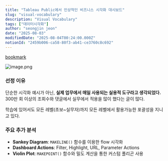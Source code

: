 ```yaml
---
title: "Tableau Public에서 인상적인 비즈니스 시각화 대시보드"
slug: "visual-vocabulary"
description: "Visual Vocabulary"
tags: ["데이터시각화"]
author: "seongjin jeon"
date: "2025-08-03"
modifiedDate: "2025-08-04T00:24:00.000Z"
notionId: "2459b006-ca58-80f3-ab41-ce3760c8c692"
---
```

[bookmark](https://public.tableau.com/app/profile/andy.kriebel/viz/VisualVocabulary/VisualVocabulary)


![image.png](https://prod-files-secure.s3.us-west-2.amazonaws.com/4e1eaacf-7652-45ea-9e3f-3232f5fbcc03/ea795379-628e-43e5-b189-9210289b6f7e/image.png?X-Amz-Algorithm=AWS4-HMAC-SHA256&X-Amz-Content-Sha256=UNSIGNED-PAYLOAD&X-Amz-Credential=ASIAZI2LB466ZFOASV3N%2F20251023%2Fus-west-2%2Fs3%2Faws4_request&X-Amz-Date=20251023T010100Z&X-Amz-Expires=3600&X-Amz-Security-Token=IQoJb3JpZ2luX2VjEID%2F%2F%2F%2F%2F%2F%2F%2F%2F%2FwEaCXVzLXdlc3QtMiJHMEUCICM%2B56qqPimepmXOPj2NZItMajsGEMikey3f5iUR0aMnAiEAlYz7UAx7zlHeavg7X3%2BrFpLKozF0UuWEBHgCPYQ4%2F8oq%2FwMIORAAGgw2Mzc0MjMxODM4MDUiDKPuDUsFHyV%2FZYrriSrcA0Wm4Lhpyshbg2hqUoEXmbteg49mkLnK0pWjJ6P88YvTLEpeJIXsuSaJd3tjrSV8114Iq%2Bl72DBqxWMOvhIYSgbLlOdDhs5R0tUJ7Zp6SnKoYDMAhoVWiNj1oor%2FJjA6Nd%2Ftl2JhB3Qzcn3L9f6bH3ESdDYtR6RIxOV4boc8EEWrUaejXNd94cDsSAedp4IW5PxONObSsY6Y5lcIZ9Gebn6EGrAdNSZlw88re%2B9ClIHIr4tPUV3l7DT55g11%2Byu366yXA4z4iZ6fUPvnbGkc%2BkZGmqrYiSrICr2kJ6Gv9FfBmP6%2BfcmJzamz3%2Fy7zS%2FwWirUspbNbVZ1Zuep5su30h34qJK5WHkIaR8FzdPPT27mhQHvU%2BNJbLg8rC33P8JNdCHavfc8tm%2FzsUsbi2zEx%2B4HLk4KetyrYt18N5q%2B0Ps7ZZjqcQpg8q%2FM5QNVVafvHdceKuRGWEddU6HfbA6EeAPAwuEq8FSzJ0v%2FJoT7SOgbMC8oor%2FkMEOu3KpHSMmgdmEr3RBOJpmdA0q3k%2BGYwDqcuKGtveMg3gyTBuUZjp7zxmN%2Bmjq6t0Y85ggWdBUgcM6t2KZ3UCAb5zgToFX%2FQSeoAP63ZYfoRZ%2BA6oHbO4CrTzgoacaAsYvnrETYMLba5ccGOqUBWXRuYqkXdfoSlmkKhOqRKfgMX4TaO2D2GvFStvRcX8nwP8sf8h85GwC8VdI7EfJgvzhf64ep8cGmkRwV%2BORfHA3y6DIGybHp9Dpz5Yo4%2B0TGvVHuAoi%2FAeJLIoxCySb1CWEmIaWntxUleynP%2FxZ3P%2FHXHZ4TwTkAGCFwLaeQadsd9jop42HNxACJpND3BgXEbFd9vIwrFH1rP1Wd2FLVGiig9tAk&X-Amz-Signature=a873848b6a07ce106ffb5f4393fe2e8b00ad40275f7057076b11290fa9ae12e8&X-Amz-SignedHeaders=host&x-amz-checksum-mode=ENABLED&x-id=GetObject)


### 선정 이유


단순한 시각화 예시가 아닌, **실제 업무에서 매일 사용되는 실용적 도구라고 생각되었다.** 300만 회 이상의 조회수와 댓글에서 실무에서 적용을 많이 했다는 글이 많다.


학습에 있어서도 모든 레벨(초보~실무자)까지 모든 레벨에서 활용가능한 포괄성을 지니고 있다. 


### 주요 추가 분석

- **Sankey Diagram**: `MAKELINE()` 함수를 이용한 flow 시각화
- **Dashboard Actions**: Filter, Highlight, URL, Parameter Actions
- **Violin Plot**: `MAKEPOINT()` 함수와 밀도 계산을 통한 커스텀 폴리곤 사용
